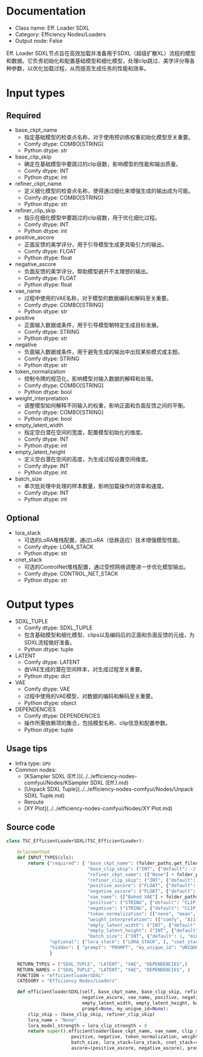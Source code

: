 
# Documentation
- Class name: Eff. Loader SDXL
- Category: Efficiency Nodes/Loaders
- Output node: False

Eff. Loader SDXL节点旨在高效加载并准备用于SDXL（超级扩散XL）流程的模型和数据。它负责初始化和配置基础模型和细化模型，处理clip跳过、美学评分等各种参数，以优化加载过程，从而提高生成任务的性能和效率。

# Input types
## Required
- base_ckpt_name
    - 指定基础模型的检查点名称，对于使用预训练权重初始化模型至关重要。
    - Comfy dtype: COMBO[STRING]
    - Python dtype: str
- base_clip_skip
    - 确定在基础模型中要跳过的clip层数，影响模型的性能和输出质量。
    - Comfy dtype: INT
    - Python dtype: int
- refiner_ckpt_name
    - 定义细化模型的检查点名称，使得通过细化来增强生成的输出成为可能。
    - Comfy dtype: COMBO[STRING]
    - Python dtype: str
- refiner_clip_skip
    - 指示在细化模型中要跳过的clip层数，用于优化细化过程。
    - Comfy dtype: INT
    - Python dtype: int
- positive_ascore
    - 正面反馈的美学评分，用于引导模型生成更具吸引力的输出。
    - Comfy dtype: FLOAT
    - Python dtype: float
- negative_ascore
    - 负面反馈的美学评分，帮助模型避开不太理想的输出。
    - Comfy dtype: FLOAT
    - Python dtype: float
- vae_name
    - 过程中使用的VAE名称，对于模型的数据编码和解码至关重要。
    - Comfy dtype: COMBO[STRING]
    - Python dtype: str
- positive
    - 正面输入数据或条件，用于引导模型朝特定生成目标发展。
    - Comfy dtype: STRING
    - Python dtype: str
- negative
    - 负面输入数据或条件，用于避免生成的输出中出现某些模式或主题。
    - Comfy dtype: STRING
    - Python dtype: str
- token_normalization
    - 控制令牌的规范化，影响模型对输入数据的解释和处理。
    - Comfy dtype: COMBO[STRING]
    - Python dtype: bool
- weight_interpretation
    - 调整模型如何解释不同输入的权重，影响正面和负面反馈之间的平衡。
    - Comfy dtype: COMBO[STRING]
    - Python dtype: bool
- empty_latent_width
    - 指定空白潜在空间的宽度，配置模型初始化的维度。
    - Comfy dtype: INT
    - Python dtype: int
- empty_latent_height
    - 定义空白潜在空间的高度，为生成过程设置空间维度。
    - Comfy dtype: INT
    - Python dtype: int
- batch_size
    - 单次批处理中处理的样本数量，影响加载操作的效率和速度。
    - Comfy dtype: INT
    - Python dtype: int
## Optional
- lora_stack
    - 可选的LoRA堆栈配置，通过LoRA（低秩适应）技术增强模型性能。
    - Comfy dtype: LORA_STACK
    - Python dtype: str
- cnet_stack
    - 可选的ControlNet堆栈配置，通过受控网络调整进一步优化模型输出。
    - Comfy dtype: CONTROL_NET_STACK
    - Python dtype: str

# Output types
- SDXL_TUPLE
    - Comfy dtype: SDXL_TUPLE
    - 包含基础模型和细化模型、clips以及编码后的正面和负面反馈的元组，为SDXL流程做好准备。
    - Python dtype: tuple
- LATENT
    - Comfy dtype: LATENT
    - 由VAE生成的潜在空间样本，对生成过程至关重要。
    - Python dtype: dict
- VAE
    - Comfy dtype: VAE
    - 过程中使用的VAE模型，对数据的编码和解码至关重要。
    - Python dtype: object
- DEPENDENCIES
    - Comfy dtype: DEPENDENCIES
    - 操作所需依赖项的集合，包括模型名称、clip信息和配置参数。
    - Python dtype: tuple


## Usage tips
- Infra type: `GPU`
- Common nodes:
    - [KSampler SDXL (Eff.)](../../efficiency-nodes-comfyui/Nodes/KSampler SDXL (Eff.).md)
    - [Unpack SDXL Tuple](../../efficiency-nodes-comfyui/Nodes/Unpack SDXL Tuple.md)
    - Reroute
    - [XY Plot](../../efficiency-nodes-comfyui/Nodes/XY Plot.md)



## Source code
```python
class TSC_EfficientLoaderSDXL(TSC_EfficientLoader):

    @classmethod
    def INPUT_TYPES(cls):
        return {"required": { "base_ckpt_name": (folder_paths.get_filename_list("checkpoints"),),
                              "base_clip_skip": ("INT", {"default": -2, "min": -24, "max": -1, "step": 1}),
                              "refiner_ckpt_name": (["None"] + folder_paths.get_filename_list("checkpoints"),),
                              "refiner_clip_skip": ("INT", {"default": -2, "min": -24, "max": -1, "step": 1}),
                              "positive_ascore": ("FLOAT", {"default": 6.0, "min": 0.0, "max": 1000.0, "step": 0.01}),
                              "negative_ascore": ("FLOAT", {"default": 2.0, "min": 0.0, "max": 1000.0, "step": 0.01}),
                              "vae_name": (["Baked VAE"] + folder_paths.get_filename_list("vae"),),
                              "positive": ("STRING", {"default": "CLIP_POSITIVE", "multiline": True}),
                              "negative": ("STRING", {"default": "CLIP_NEGATIVE", "multiline": True}),
                              "token_normalization": (["none", "mean", "length", "length+mean"],),
                              "weight_interpretation": (["comfy", "A1111", "compel", "comfy++", "down_weight"],),
                              "empty_latent_width": ("INT", {"default": 1024, "min": 64, "max": MAX_RESOLUTION, "step": 64}),
                              "empty_latent_height": ("INT", {"default": 1024, "min": 64, "max": MAX_RESOLUTION, "step": 64}),
                              "batch_size": ("INT", {"default": 1, "min": 1, "max": 64})},
                "optional": {"lora_stack": ("LORA_STACK", ), "cnet_stack": ("CONTROL_NET_STACK",),},
                "hidden": { "prompt": "PROMPT", "my_unique_id": "UNIQUE_ID",},
                }

    RETURN_TYPES = ("SDXL_TUPLE", "LATENT", "VAE", "DEPENDENCIES",)
    RETURN_NAMES = ("SDXL_TUPLE", "LATENT", "VAE", "DEPENDENCIES", )
    FUNCTION = "efficientloaderSDXL"
    CATEGORY = "Efficiency Nodes/Loaders"

    def efficientloaderSDXL(self, base_ckpt_name, base_clip_skip, refiner_ckpt_name, refiner_clip_skip, positive_ascore,
                            negative_ascore, vae_name, positive, negative, token_normalization, weight_interpretation,
                            empty_latent_width, empty_latent_height, batch_size, lora_stack=None, cnet_stack=None,
                            prompt=None, my_unique_id=None):
        clip_skip = (base_clip_skip, refiner_clip_skip)
        lora_name = "None"
        lora_model_strength = lora_clip_strength = 0
        return super().efficientloader(base_ckpt_name, vae_name, clip_skip, lora_name, lora_model_strength, lora_clip_strength,
                        positive, negative, token_normalization, weight_interpretation, empty_latent_width, empty_latent_height,
                        batch_size, lora_stack=lora_stack, cnet_stack=cnet_stack, refiner_name=refiner_ckpt_name,
                        ascore=(positive_ascore, negative_ascore), prompt=prompt, my_unique_id=my_unique_id, loader_type="sdxl")

```
